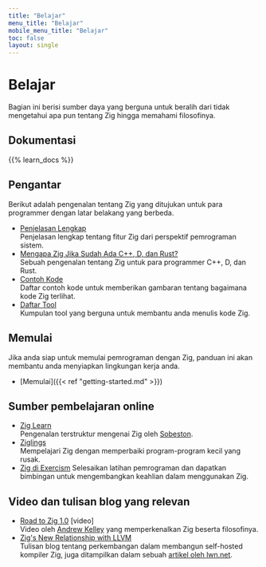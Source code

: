```yaml
---
title: "Belajar"
menu_title: "Belajar"
mobile_menu_title: "Belajar"
toc: false
layout: single
---
```


# Belajar
Bagian ini berisi sumber daya yang berguna untuk beralih dari tidak mengetahui apa pun tentang Zig hingga memahami filosofinya.

## Dokumentasi
{{% learn_docs %}}

## Pengantar
Berikut adalah pengenalan tentang Zig yang ditujukan untuk para programmer dengan latar belakang yang berbeda.

- [Penjelasan Lengkap](overview/)  
Penjelasan lengkap tentang fitur Zig dari perspektif pemrograman sistem.
- [Mengapa Zig Jika Sudah Ada C++, D, dan Rust?](why_zig_rust_d_cpp/)  
Sebuah pengenalan tentang Zig untuk para programmer C++, D, dan Rust.
- [Contoh Kode](samples/)  
Daftar contoh kode untuk memberikan gambaran tentang bagaimana kode Zig terlihat.
- [Daftar Tool](tools/)  
Kumpulan tool yang berguna untuk membantu anda menulis kode Zig.

## Memulai
Jika anda siap untuk memulai pemrograman dengan Zig, panduan ini akan membantu anda menyiapkan lingkungan kerja anda.

- [Memulai]({{< ref "getting-started.md" >}})  

## Sumber pembelajaran online
- [Zig Learn](https://ziglearn.org)  
Pengenalan terstruktur mengenai Zig oleh [Sobeston](https://github.com/sobeston).
- [Ziglings](https://github.com/ratfactor/ziglings)  
Mempelajari Zig dengan memperbaiki program-program kecil yang rusak.
- [Zig di Exercism](https://exercism.org/tracks/zig)
Selesaikan latihan pemrograman dan dapatkan bimbingan untuk mengembangkan keahlian dalam menggunakan Zig.

## Video dan tulisan blog yang relevan
- [Road to Zig 1.0](https://www.youtube.com/watch?v=Gv2I7qTux7g) [video]  
Video oleh [Andrew Kelley](https://andrewkelley.me) yang memperkenalkan Zig beserta filosofinya.
- [Zig's New Relationship with LLVM](https://kristoff.it/blog/zig-new-relationship-llvm/)  
Tulisan blog tentang perkembangan dalam membangun self-hosted kompiler Zig, juga ditampilkan dalam sebuah [artikel oleh lwn.net](https://lwn.net/Articles/833400/).
